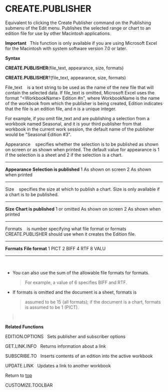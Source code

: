 CREATE.PUBLISHER
================

Equivalent to clicking the Create Publisher command on the Publishing
submenu of the Edit menu. Publishes the selected range or chart to an
edition file for use by other Macintosh applications.

**Important**   This function is only available if you are using
Microsoft Excel for the Macintosh with system software version 7.0 or
later.

**Syntax**

**CREATE.PUBLISHER**(file\_text, appearance, size, formats)

**CREATE.PUBLISHER**?(file\_text, appearance, size, formats)

File\_text    is a text string to be used as the name of the new file
that will contain the selected data. If file\_text is omitted, Microsoft
Excel uses the format \"\<WorkbookName\> Edition \#n\", where
WorkbookName is the name of the workbook from which the publisher is
being created, Edition indicates that the file is an edition file, and n
is a unique integer.

For example, if you omit file\_text and are publishing a selection from
a workbook named Seasonal, and it is your third publisher from that
workbook in the current work session, the default name of the publisher
would be \"Seasonal Edition \#3\".

Appearance    specifies whether the selection is to be published as
shown on screen or as shown when printed. The default value for
appearance is 1 if the selection is a sheet and 2 if the selection is a
chart.

  ---------------- ----------------------------
  **Appearance**   **Selection is published**
  1                As shown on screen
  2                As shown when printed
  ---------------- ----------------------------

Size    specifies the size at which to publish a chart. Size is only
available if a chart is to be published.

  -------------- ------------------------
  **Size**       **Chart is published**
  1 or omitted   As shown on screen
  2              As shown when printed
  -------------- ------------------------

Formats    is number specifying what file format or formats
CREATE.PUBLISHER should use when it creates the Edition file.

  ------------- -----------------
  **Formats**   **File format**
  1             PICT
  2             BIFF
  4             RTF
  8             VALU
  ------------- -----------------

 

-   You can also use the sum of the allowable file formats for formats.
    > For example, a value of 6 specifies BIFF and RTF.

-   If formats is omitted and the document is a sheet, formats is
    > assumed to be 15 (all formats); if the document is a chart,
    > formats is assumed to be 1 (PICT).

>  

**Related Functions**

EDITION.OPTIONS   Sets publisher and subscriber options

GET.LINK.INFO   Returns information about a link

SUBSCRIBE.TO   Inserts contents of an edition into the active workbook

UPDATE.LINK   Updates a link to another workbook

Return to [top](#A)

CUSTOMIZE.TOOLBAR
